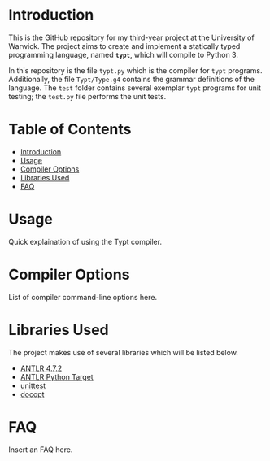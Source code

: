 # Introduction
This is the GitHub repository for my third-year project at the University of Warwick. The project aims to create and implement a statically typed programming language, named **`typt`**, which will compile to Python 3.

In this repository is the file `typt.py` which is the compiler for `typt` programs. Additionally, the file `Typt/Type.g4` contains the grammar definitions of the language. The `test` folder contains several exemplar `typt` programs for unit testing; the `test.py` file performs the unit tests.

# Table of Contents <!-- omit in toc -->
- [Introduction](#introduction)
- [Usage](#usage)
- [Compiler Options](#compiler-options)
- [Libraries Used](#libraries-used)
- [FAQ](#faq)

# Usage
Quick explaination of using the Typt compiler.

# Compiler Options
List of compiler command-line options here.

# Libraries Used
The project makes use of several libraries which will be listed below.

- [ANTLR 4.7.2](https://www.antlr.org)
- [ANTLR Python Target](https://github.com/antlr/antlr4/blob/master/doc/python-target.md)
- [unittest](https://docs.python.org/3/library/unittest.html)
- [docopt](https://github.com/docopt/docopt)

# FAQ
Insert an FAQ here.